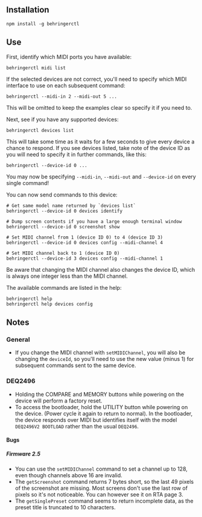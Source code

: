## Installation

    npm install -g behringerctl

## Use

First, identify which MIDI ports you have available:

    behringerctl midi list

If the selected devices are not correct, you'll need to specify which MIDI
interface to use on each subsequent command:

    behringerctl --midi-in 2 --midi-out 5 ...

This will be omitted to keep the examples clear so specify it if you need to.

Next, see if you have any supported devices:

    behringerctl devices list

This will take some time as it waits for a few seconds to give every device a
chance to respond.  If you see devices listed, take note of the device ID as
you will need to specify it in further commands, like this:

    behringerctl --device-id 0 ...

You may now be specifying `--midi-in`, `--midi-out` and `--device-id` on every
single command!

You can now send commands to this device:

    # Get same model name returned by `devices list`
    behringerctl --device-id 0 devices identify

    # Dump screen contents if you have a large enough terminal window
    behringerctl --device-id 0 screenshot show

    # Set MIDI channel from 1 (device ID 0) to 4 (device ID 3)
    behringerctl --device-id 0 devices config --midi-channel 4

    # Set MIDI channel back to 1 (device ID 0)
    behringerctl --device-id 3 devices config --midi-channel 1

Be aware that changing the MIDI channel also changes the device ID, which is
always one integer less than the MIDI channel.

The available commands are listed in the help:

    behringerctl help
    behringerctl help devices config

## Notes

### General

* If you change the MIDI channel with `setMIDIChannel`, you will also be
  changing the `deviceId`, so you'll need to use the new value (minus 1) for
  subsequent commands sent to the same device.

### DEQ2496

* Holding the COMPARE and MEMORY buttons while powering on the device will
  perform a factory reset.
* To access the bootloader, hold the UTILITY button while powering on the
  device.  (Power cycle it again to return to normal).  In the bootloader, the
  device responds over MIDI but identifies itself with the model
  `DEQ2496V2 BOOTLOAD` rather than the usual `DEQ2496`.

#### Bugs

##### Firmware 2.5

* You can use the `setMIDIChannel` command to set a channel up to 128, even
  though channels above 16 are invalid.
* The `getScreenshot` command returns 7 bytes short, so the last 49 pixels of
  the screenshot are missing.  Most screens don't use the last row of pixels
  so it's not noticeable.  You can however see it on RTA page 3.
* The `getSinglePreset` command seems to return incomplete data, as the preset
  title is truncated to 10 characters.
